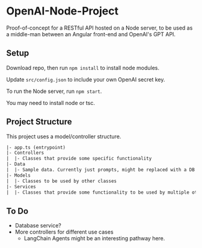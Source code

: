 # OpenAI-Node-Project

Proof-of-concept for a RESTful API hosted on a Node server, to be used as a middle-man between an Angular front-end and OpenAI's GPT API.

## Setup

Download repo, then run `npm install` to install node modules.

Update `src/config.json` to include your own OpenAI secret key.

To run the Node server, run `npm start`.

You may need to install node or tsc.

## Project Structure

This project uses a model/controller structure.

```txt
|- app.ts (entrypoint)
|- Controllers
|  |- Classes that provide some specific functionality
|- Data
|  |- Sample data. Currently just prompts, might be replaced with a DB service.
|- Models
|  |- Classes to be used by other classes
|- Services
|  |- Classes that provide some functionality to be used by multiple other classes.
```

## To Do

- Database service?
- More controllers for different use cases
  - LangChain Agents might be an interesting pathway here.
